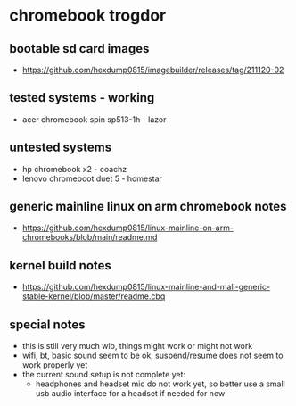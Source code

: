 # chromebook trogdor

## bootable sd card images

- https://github.com/hexdump0815/imagebuilder/releases/tag/211120-02

## tested systems - working

- acer chromebook spin sp513-1h - lazor

## untested systems

- hp chromebook x2 - coachz
- lenovo chromeboot duet 5 - homestar

## generic mainline linux on arm chromebook notes

- https://github.com/hexdump0815/linux-mainline-on-arm-chromebooks/blob/main/readme.md

## kernel build notes

- https://github.com/hexdump0815/linux-mainline-and-mali-generic-stable-kernel/blob/master/readme.cbq

## special notes

- this is still very much wip, things might work or might not work
- wifi, bt, basic sound seem to be ok, suspend/resume does not seem to work properly yet
- the current sound setup is not complete yet:
  - headphones and headset mic do not work yet, so better use a small usb audio interface for a headset if needed for now
